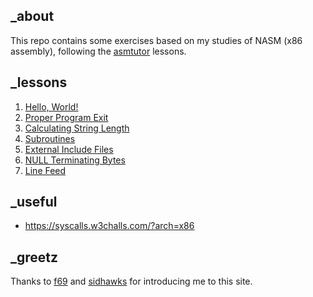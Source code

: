 ## \_about

This repo contains some exercises based on my studies of NASM (x86 assembly), following the [asmtutor](https://asmtutor.com/) lessons.

## \_lessons

1. [Hello, World!](./1%20-%20Hello%20World/)
2. [Proper Program Exit](./2%20-%20Proper%20Program%20Exit/)
3. [Calculating String Length](./3%20-%20Calculating%20String%20Length/)
4. [Subroutines](./4%20-%20Subroutines/)
5. [External Include Files](./5%20-%20External%20Include%20Files/)
6. [NULL Terminating Bytes](./6%20-%20NULL%20Terminating%20Bytes/)
7. [Line Feed](./7%20-%20Linefeed/)

## \_useful

- https://syscalls.w3challs.com/?arch=x86

## \_greetz

Thanks to [f69](https://github.com/x86-69/) and [sidhawks](https://github.com/sidhawkss) for introducing me to this site.
